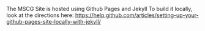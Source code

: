 The MSCG Site is hosted using Github Pages and Jekyll
To build it locally, look at the directions here: https://help.github.com/articles/setting-up-your-github-pages-site-locally-with-jekyll/
